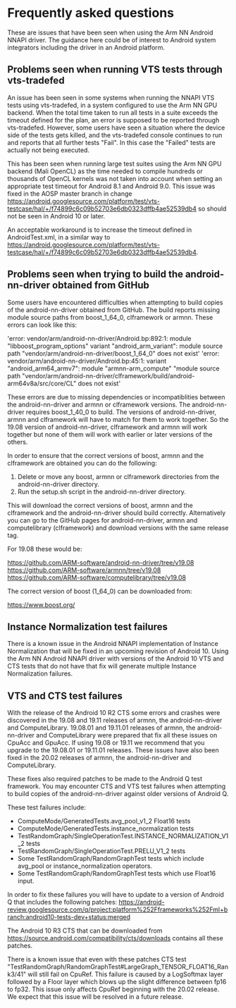 Frequently asked questions
==========================

These are issues that have been seen when using the Arm NN Android NNAPI driver. The guidance here could be of interest to Android system integrators including the driver in an Android platform.

Problems seen when running VTS tests through vts-tradefed
---------------------------------------------------------

An issue has been seen in some systems when running the NNAPI VTS tests using vts-tradefed, in a system configured to use the Arm NN GPU backend.
When the total time taken to run all tests in a suite exceeds the timeout defined for the plan, an error is supposed to be reported through vts-tradefed. However,
some users have seen a situation where the device side of the tests gets killed, and the vts-tradefed console continues to run and reports that all further
tests "Fail". In this case the "Failed" tests are actually not being executed.

This has been seen when running large test suites using the Arm NN GPU backend (Mali OpenCL) as the time needed to compile hundreds or thousands of OpenCL kernels
was not taken into account when setting an appropriate test timeout for Android 8.1 and Android 9.0. This issue was fixed in the AOSP master branch in change
https://android.googlesource.com/platform/test/vts-testcase/hal/+/f74899c6c09b52703e6db0323dffb4ae52539db4 so should not be seen in Android 10 or later.

An acceptable workaround is to increase the timeout defined in AndroidTest.xml, in a similar way to https://android.googlesource.com/platform/test/vts-testcase/hal/+/f74899c6c09b52703e6db0323dffb4ae52539db4.

Problems seen when trying to build the android-nn-driver obtained from GitHub
-----------------------------------------------------------------------------

Some users have encountered difficulties when attempting to build copies of the android-nn-driver obtained from GitHub. The build reports missing module source paths from boost_1_64_0, clframework or armnn. These errors can look like this:

'error: vendor/arm/android-nn-driver/Android.bp:892:1: module "libboost_program_options" variant "android_arm_variant": module source path "vendor/arm/android-nn-driver/boost_1_64_0" does not exist'
'error: vendor/arm/android-nn-driver/Android.bp:45:1: variant "android_arm64_armv7": module "armnn-arm_compute" "module source path "vendor/arm/android-nn-driver/clframework/build/android-arm64v8a/src/core/CL" does not exist'

These errors are due to missing dependencies or incompatiblities between the android-nn-driver and armnn or clframework versions. The android-nn-driver requires boost_1_40_0 to build. The versions of android-nn-driver, armnn and clframework will have to match for them to work together. So the 19.08 version of android-nn-driver, clframework and armnn will work together but none of them will work with earlier or later versions of the others. 

In order to ensure that the correct versions of boost, armnn and the clframework are obtained you can do the following:

1. Delete or move any boost, armnn or clframework directories from the android-nn-driver directory.
2. Run the setup.sh script in the android-nn-driver directory. 

This will download the correct versions of boost, armnn and the clframework and the android-nn-driver should build correctly. Alternatively you can go to the GitHub pages for android-nn-driver, armnn and computelibrary (clframework) and download versions with the same release tag. 

For 19.08 these would be:

https://github.com/ARM-software/android-nn-driver/tree/v19.08
https://github.com/ARM-software/armnn/tree/v19.08
https://github.com/ARM-software/computelibrary/tree/v19.08

The correct version of boost (1_64_0) can be downloaded from:

https://www.boost.org/

Instance Normalization test failures 
------------------------------------

There is a known issue in the Android NNAPI implementation of Instance Normalization that will be fixed in an upcoming revision of Android 10. Using the Arm NN Android NNAPI driver with versions of the Android 10 VTS and CTS tests that do not have that fix will generate multiple Instance Normalization failures. 

VTS and CTS test failures
-------------------------

With the release of the Android 10 R2 CTS some errors and crashes were discovered in the 19.08 and 19.11 releases of armnn, the android-nn-driver and ComputeLibrary. 19.08.01 and 19.11.01 releases of armnn, the android-nn-driver and ComputeLibrary were prepared that fix all these issues on CpuAcc and GpuAcc. If using 19.08 or 19.11 we recommend that you upgrade to the 19.08.01 or 19.11.01 releases. These issues have also been fixed in the 20.02 releases of armnn, the android-nn-driver and ComputeLibrary.

These fixes also required patches to be made to the Android Q test framework. You may encounter CTS and VTS test failures when attempting to build copies of the android-nn-driver against older versions of Android Q.

These test failures include:

* ComputeMode/GeneratedTests.avg_pool_v1_2 Float16 tests 
* ComputeMode/GeneratedTests.instance_normalization tests
* TestRandomGraph/SingleOperationTest.INSTANCE_NORMALIZATION_V1_2 tests
* TestRandomGraph/SingleOperationTest.PRELU_V1_2 tests
* Some TestRandomGraph/RandomGraphTest tests which include avg_pool or instance_normalization operators.
* Some TestRandomGraph/RandomGraphTest tests which use Float16 input.

In order to fix these failures you will have to update to a version of Android Q that includes the following patches: https://android-review.googlesource.com/q/project:platform%252Fframeworks%252Fml+branch:android10-tests-dev+status:merged

The Android 10 R3 CTS that can be downloaded from https://source.android.com/compatibility/cts/downloads contains all these patches. 

There is a known issue that even with these patches CTS test "TestRandomGraph/RandomGraphTest#LargeGraph_TENSOR_FLOAT16_Rank3/41" will still fail on CpuRef. This failure is caused by a LogSoftmax layer followed by a Floor layer which blows up the slight difference between fp16 to fp32. This issue only affects CpuRef beginning with the 20.02 release. We expect that this issue will be resolved in a future release.

